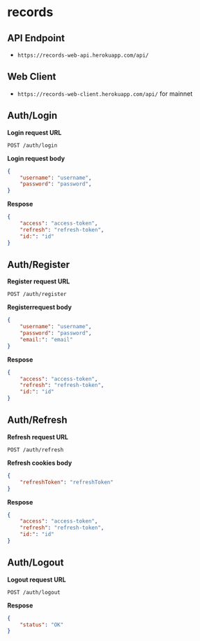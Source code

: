 # records

## API Endpoint
* `https://records-web-api.herokuapp.com/api/`

## Web Client
* `https://records-web-client.herokuapp.com/api/` for mainnet

## Auth/Login 
**Login request URL**
```
POST /auth/login
```

**Login request body**
```json 
{
    "username": "username",
    "password": "password",
}
```

**Respose**
```json 
{
    "access": "access-token",
    "refresh": "refresh-token",
    "id:": "id"
}
```

## Auth/Register
**Register request URL**
```
POST /auth/register
```

**Registerrequest body**
```json 
{
    "username": "username",
    "password": "password",
    "email:": "email"
}
```

**Respose**
```json 
{
    "access": "access-token",
    "refresh": "refresh-token",
    "id:": "id"
}
```

## Auth/Refresh
**Refresh request URL**
```
POST /auth/refresh
```

**Refresh cookies body**
```json 
{
    "refreshToken": "refreshToken"
}
```

**Respose**
```json 
{
    "access": "access-token",
    "refresh": "refresh-token",
    "id:": "id"
}
```

## Auth/Logout
**Logout request URL**
```
POST /auth/logout
```

**Respose**
```json 
{
    "status": "OK"
}
```

 
